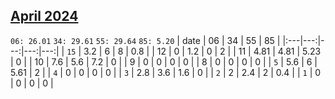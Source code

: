 ## [April 2024](2024-04.csv)

`06: 26.01` `34: 29.61` `55: 29.64` `85: 5.20` 
| date | 06 | 34 | 55 | 85 |
|:---|---:|---:|---:|---:|
| `15` | 3.2 | 6 | 8 | 0.8 <tr></tr>|
| 12 | 0 | 1.2 | 0 | 2 <tr></tr>|
| 11 | 4.81 | 4.81 | 5.23 | 0 <tr></tr>|
| 10 | 7.6 | 5.6 | 7.2 | 0 <tr></tr>|
| 9 | 0 | 0 | 0 | 0 <tr></tr>|
| 8 | 0 | 0 | 0 | 0 <tr></tr>|
| `5` | 5.6 | 6 | 5.61 | 2 <tr></tr>|
| `4` | 0 | 0 | 0 | 0 <tr></tr>|
| `3` | 2.8 | 3.6 | 1.6 | 0 <tr></tr>|
| `2` | 2 | 2.4 | 2 | 0.4 <tr></tr>|
| `1` | 0 | 0 | 0 | 0 <tr></tr>|
